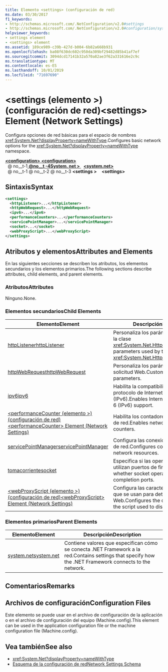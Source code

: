 ```yaml
---
title: Elemento <settings> (configuración de red)
ms.date: 03/30/2017
f1_keywords:
- http://schemas.microsoft.com/.NetConfiguration/v2.0#settings
- http://schemas.microsoft.com/.NetConfiguration/v2.0#configuration/system.net/settings
helpviewer_keywords:
- settings element
- <settings> element
ms.assetid: 189ce989-c39b-427d-b004-6b82a668b931
ms.openlocfilehash: ba08f630dc602c950da309bf29482d85b41af7ef
ms.sourcegitcommit: 3094dcd17141b32a570a82ae3f62a331616e2c9c
ms.translationtype: MT
ms.contentlocale: es-ES
ms.lasthandoff: 10/01/2019
ms.locfileid: "71697690"
---
```

# <a name="settings-element-network-settings"></a><span data-ttu-id="231dd-102">\<settings (elemento >) (configuración de red)</span><span class="sxs-lookup"><span data-stu-id="231dd-102">\<settings> Element (Network Settings)</span></span>
<span data-ttu-id="231dd-103">Configura opciones de red básicas para el espacio de nombres <xref:System.Net?displayProperty=nameWithType>.</span><span class="sxs-lookup"><span data-stu-id="231dd-103">Configures basic network options for the <xref:System.Net?displayProperty=nameWithType> namespace.</span></span>  
  
[<span data-ttu-id="231dd-104"> **\<configuration>** </span><span class="sxs-lookup"><span data-stu-id="231dd-104">**\<configuration>**</span></span>](../configuration-element.md)  
<span data-ttu-id="231dd-105">&nbsp; @ no__t-1[ **@no__t -4System. net >** ](system-net-element-network-settings.md)</span><span class="sxs-lookup"><span data-stu-id="231dd-105">&nbsp;&nbsp;[**\<system.net>**](system-net-element-network-settings.md)</span></span>  
<span data-ttu-id="231dd-106">&nbsp; @ no__t-1 @ no__t-2 @ no__t-3 **\<settings >**</span><span class="sxs-lookup"><span data-stu-id="231dd-106">&nbsp;&nbsp;&nbsp;&nbsp;**\<settings>**</span></span>  
  
## <a name="syntax"></a><span data-ttu-id="231dd-107">Sintaxis</span><span class="sxs-lookup"><span data-stu-id="231dd-107">Syntax</span></span>  
  
```xml  
<settings>  
  <httpListener>...</httpListener>  
  <httpWebRequest>...</httpWebRequest>  
  <ipv6>...</ipv6>  
  <performanceCounters>...</performanceCounters>  
  <servicePointManager>...</servicePointManager>  
  <socket>...</socket>  
  <webProxyScript>...</webProxyScript>  
</settings>  
```  
  
## <a name="attributes-and-elements"></a><span data-ttu-id="231dd-108">Atributos y elementos</span><span class="sxs-lookup"><span data-stu-id="231dd-108">Attributes and Elements</span></span>  
 <span data-ttu-id="231dd-109">En las siguientes secciones se describen los atributos, los elementos secundarios y los elementos primarios.</span><span class="sxs-lookup"><span data-stu-id="231dd-109">The following sections describe attributes, child elements, and parent elements.</span></span>  
  
### <a name="attributes"></a><span data-ttu-id="231dd-110">Atributos</span><span class="sxs-lookup"><span data-stu-id="231dd-110">Attributes</span></span>  
 <span data-ttu-id="231dd-111">Ninguno.</span><span class="sxs-lookup"><span data-stu-id="231dd-111">None.</span></span>  
  
### <a name="child-elements"></a><span data-ttu-id="231dd-112">Elementos secundarios</span><span class="sxs-lookup"><span data-stu-id="231dd-112">Child Elements</span></span>  
  
|<span data-ttu-id="231dd-113">Elemento</span><span class="sxs-lookup"><span data-stu-id="231dd-113">Element</span></span>|<span data-ttu-id="231dd-114">Descripción</span><span class="sxs-lookup"><span data-stu-id="231dd-114">Description</span></span>|  
|-------------|-----------------|  
|[<span data-ttu-id="231dd-115">httpListener</span><span class="sxs-lookup"><span data-stu-id="231dd-115">httpListener</span></span>](httplistener-element-network-settings.md)|<span data-ttu-id="231dd-116">Personaliza los parámetros utilizados por la clase <xref:System.Net.HttpListener>.</span><span class="sxs-lookup"><span data-stu-id="231dd-116">Customizes parameters used by the <xref:System.Net.HttpListener> class.</span></span>|  
|[<span data-ttu-id="231dd-117">httpWebRequest</span><span class="sxs-lookup"><span data-stu-id="231dd-117">httpWebRequest</span></span>](httpwebrequest-element-network-settings.md)|<span data-ttu-id="231dd-118">Personaliza los parámetros de la solicitud Web.</span><span class="sxs-lookup"><span data-stu-id="231dd-118">Customizes Web request parameters.</span></span>|  
|[<span data-ttu-id="231dd-119">ipv6</span><span class="sxs-lookup"><span data-stu-id="231dd-119">ipv6</span></span>](ipv6-element-network-settings.md)|<span data-ttu-id="231dd-120">Habilita la compatibilidad con el protocolo de Internet versión 6 (IPv6).</span><span class="sxs-lookup"><span data-stu-id="231dd-120">Enables Internet Protocol version 6 (IPv6) support.</span></span>|  
|[<span data-ttu-id="231dd-121">\<performanceCounter (elemento >) (configuración de red)</span><span class="sxs-lookup"><span data-stu-id="231dd-121">\<performanceCounter> Element (Network Settings)</span></span>](performancecounter-element-network-settings.md)|<span data-ttu-id="231dd-122">Habilita los contadores de rendimiento de red.</span><span class="sxs-lookup"><span data-stu-id="231dd-122">Enables network performance counters.</span></span>|  
|[<span data-ttu-id="231dd-123">servicePointManager</span><span class="sxs-lookup"><span data-stu-id="231dd-123">servicePointManager</span></span>](servicepointmanager-element-network-settings.md)|<span data-ttu-id="231dd-124">Configura las conexiones a los recursos de red.</span><span class="sxs-lookup"><span data-stu-id="231dd-124">Configures connections to network resources.</span></span>|  
|[<span data-ttu-id="231dd-125">tomacorriente</span><span class="sxs-lookup"><span data-stu-id="231dd-125">socket</span></span>](socket-element-network-settings.md)|<span data-ttu-id="231dd-126">Especifica si las operaciones de socket utilizan puertos de finalización.</span><span class="sxs-lookup"><span data-stu-id="231dd-126">Specifies whether socket operations use completion ports.</span></span>|  
|[<span data-ttu-id="231dd-127">\<webProxyScript (elemento >) (configuración de red)</span><span class="sxs-lookup"><span data-stu-id="231dd-127">\<webProxyScript> Element (Network Settings)</span></span>](webproxyscript-element-network-settings.md)|<span data-ttu-id="231dd-128">Configura las características del script que se usan para detectar los proxies Web.</span><span class="sxs-lookup"><span data-stu-id="231dd-128">Configures the characteristics of the script used to discover Web proxies.</span></span>|  
  
### <a name="parent-elements"></a><span data-ttu-id="231dd-129">Elementos primarios</span><span class="sxs-lookup"><span data-stu-id="231dd-129">Parent Elements</span></span>  
  
|<span data-ttu-id="231dd-130">Elemento</span><span class="sxs-lookup"><span data-stu-id="231dd-130">Element</span></span>|<span data-ttu-id="231dd-131">Descripción</span><span class="sxs-lookup"><span data-stu-id="231dd-131">Description</span></span>|  
|-------------|-----------------|  
|[<span data-ttu-id="231dd-132">system.net</span><span class="sxs-lookup"><span data-stu-id="231dd-132">system.net</span></span>](system-net-element-network-settings.md)|<span data-ttu-id="231dd-133">Contiene valores que especifican cómo se conecta .NET Framework a la red.</span><span class="sxs-lookup"><span data-stu-id="231dd-133">Contains settings that specify how the .NET Framework connects to the network.</span></span>|  
  
## <a name="remarks"></a><span data-ttu-id="231dd-134">Comentarios</span><span class="sxs-lookup"><span data-stu-id="231dd-134">Remarks</span></span>  
  
## <a name="configuration-files"></a><span data-ttu-id="231dd-135">Archivos de configuración</span><span class="sxs-lookup"><span data-stu-id="231dd-135">Configuration Files</span></span>  
 <span data-ttu-id="231dd-136">Este elemento se puede usar en el archivo de configuración de la aplicación o en el archivo de configuración del equipo (Machine.config).</span><span class="sxs-lookup"><span data-stu-id="231dd-136">This element can be used in the application configuration file or the machine configuration file (Machine.config).</span></span>  
  
## <a name="see-also"></a><span data-ttu-id="231dd-137">Vea también</span><span class="sxs-lookup"><span data-stu-id="231dd-137">See also</span></span>

- <xref:System.Net?displayProperty=nameWithType>
- [<span data-ttu-id="231dd-138">Esquema de la configuración de red</span><span class="sxs-lookup"><span data-stu-id="231dd-138">Network Settings Schema</span></span>](index.md)
